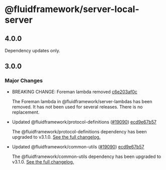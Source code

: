 # @fluidframework/server-local-server

## 4.0.0

Dependency updates only.

## 3.0.0

### Major Changes

-   BREAKING CHANGE: Foreman lambda removed [c6e203af0c](https://github.com/microsoft/FluidFramework/commits/c6e203af0c4e1ed431d15b7e7892f7f8e3342b8b)

    The Foreman lambda in @fluidframework/server-lambdas has been removed. It has not been used for several releases. There
    is no replacement.

-   Updated @fluidframework/protocol-definitions ([#19090](https://github.com/microsoft/FluidFramework/issues/19090)) [ecd9e67b57](https://github.com/microsoft/FluidFramework/commits/ecd9e67b5748415ad93c6273047fdcca457b3a14)

    The @fluidframework/protocol-definitions dependency has been upgraded to v3.1.0.
    [See the full changelog.](https://github.com/microsoft/FluidFramework/blob/main/common/lib/protocol-definitions/CHANGELOG.md#310)

-   Updated @fluidframework/common-utils ([#19090](https://github.com/microsoft/FluidFramework/issues/19090)) [ecd9e67b57](https://github.com/microsoft/FluidFramework/commits/ecd9e67b5748415ad93c6273047fdcca457b3a14)

    The @fluidframework/common-utils dependency has been upgraded to v3.1.0.
    [See the full changelog.](https://github.com/microsoft/FluidFramework/blob/main/common/lib/common-utils/CHANGELOG.md#310)
